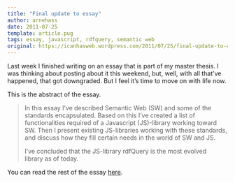 ```yaml
---
title: "Final update to essay"
author: arnehass
date: 2011-07-25
template: article.pug
tags: essay, javascript, rdfquery, semantic web
original: https://icanhasweb.wordpress.com/2011/07/25/final-update-to-essay/
---
```


<p>Last week I finished writing on an essay that is part of my master thesis. I was thinking about posting about it this weekend, but, well, with all that’ve happened, that got downgraded. But I feel it’s time to move on with life now.</p>
<p>This is the abstract of the essay.</p>
<blockquote><p>In this essay I’ve described Semantic Web (SW) and some of the standards&nbsp;encapsulated. Based on this I’ve created a list of functionalities required of&nbsp;a Javascript (JS)-library working toward SW. Then I present existing JS-libraries working with these standards, and discuss how they fill certain needs&nbsp;in the world of SW and JS.</p>
<p>I’ve concluded that the JS-library rdfQuery is the most evolved library&nbsp;as of today.</p></blockquote>
<p>You can read the rest of the essay <a href="http://folk.uio.no/arnehass/master/essay.pdf">here</a>.</p>
